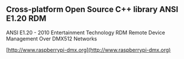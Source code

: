 ## Cross-platform Open Source C++ library ANSI E1.20 RDM ##

ANSI E1.20 - 2010 Entertainment Technology RDM Remote Device Management Over DMX512 Networks

[http://www.raspberrypi-dmx.org](http://www.raspberrypi-dmx.org)

